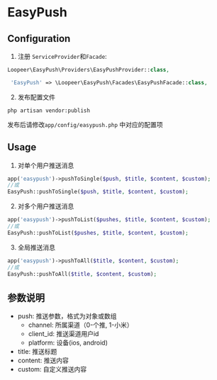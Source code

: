 # EasyPush

## Configuration
1. 注册 `ServiceProvider`和`Facade`:
 
  ```php
  Loopeer\EasyPush\Providers\EasyPushProvider::class,
  ```
  
  ```php
   'EasyPush' => \Loopeer\EasyPush\Facades\EasyPushFacade::class,
  ```

2. 发布配置文件  
  
  ```shell
  php artisan vendor:publish
  ```
  
  发布后请修改`app/config/easypush.php` 中对应的配置项

## Usage
1. 对单个用户推送消息

```php
app('easypush')->pushToSingle($push, $title, $content, $custom);
//或
EasyPush::pushToSingle($push, $title, $content, $custom);
```
2. 对多个用户推送消息

```php
app('easypush')->pushToList($pushes, $title, $content, $custom);
//或
EasyPush::pushToList($pushes, $title, $content, $custom);
```
3. 全局推送消息

```php
app('easypush')->pushToAll($title, $content, $custom);
//或
EasyPush::pushToAll($title, $content, $custom);
```

## 参数说明
* push: 推送参数，格式为对象或数组
    * channel: 所属渠道（0-个推, 1-小米）
    * client_id: 推送渠道用户id
    * platform: 设备(ios, android)
* title: 推送标题
* content: 推送内容
* custom: 自定义推送内容